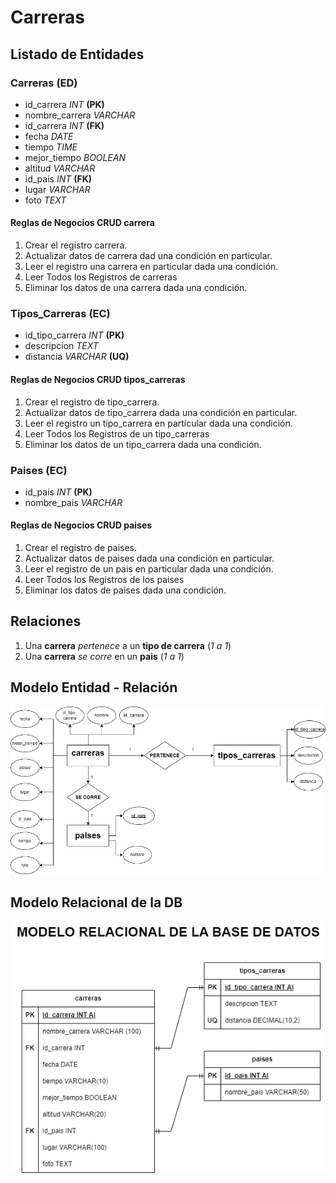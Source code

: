 # Carreras

## Listado de Entidades

### Carreras **(ED)**
- id_carrera _INT_ **(PK)**
- nombre_carrera _VARCHAR_
- id_carrera _INT_ **(FK)**
- fecha _DATE_
- tiempo _TIME_
- mejor_tiempo _BOOLEAN_
- altitud _VARCHAR_
- id_pais _INT_ **(FK)**
- lugar  _VARCHAR_
- foto _TEXT_

#### Reglas de Negocios CRUD carrera
1. Crear el registro carrera.
1. Actualizar datos de carrera dad una condición en particular.
1. Leer el registro una carrera en particular dada una condición.
1. Leer Todos los Registros de carreras
1. Eliminar los datos de una carrera dada una condición.

### Tipos_Carreras **(EC)**
- id_tipo_carrera _INT_ **(PK)**
- descripcion _TEXT_
- distancia _VARCHAR_ **(UQ)**

#### Reglas de Negocios CRUD tipos_carreras
1. Crear el registro de tipo_carrera.
1. Actualizar datos de tipo_carrera dada una condición en particular.
1. Leer el registro un tipo_carrera en particular dada una condición.
1. Leer Todos los Registros de un tipo_carreras
1. Eliminar los datos de un tipo_carrera dada una condición.

### Paises **(EC)**
- id_pais _INT_ **(PK)**
- nombre_pais _VARCHAR_

#### Reglas de Negocios CRUD paises
1. Crear el registro de paises.
1. Actualizar datos de paises dada una condición en particular.
1. Leer el registro de un pais en particular dada una condición.
1. Leer Todos los Registros de los paises
1. Eliminar los datos de paises dada una condición.

## Relaciones
1. Una **carrera** _pertenece_ a un **tipo de carrera** (_1 a 1_)
1. Una **carrera** _se corre_ en un **pais** (_1 a 1_)

## Modelo Entidad - Relación
![Modelo Entidad - Relación](./Ejercicio1_ER.png)

## Modelo Relacional de la DB
![Modelo Relacional DB](./Modelo%20Relacional%20de%20la%20DB.drawio.png)
